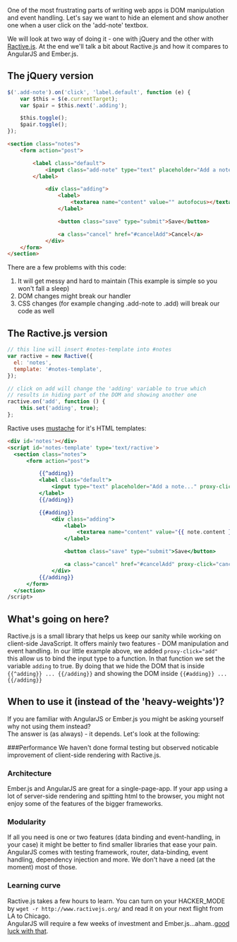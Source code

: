 One of the most frustrating parts of writing web apps is DOM manipulation and event handling.
Let's say we want to hide an element and show another one when a user click on the 'add-note' textbox.

We will look at two way of doing it - one with jQuery and the other with [Ractive.js](http://www.ractivejs.org).
At the end we'll talk a bit about Ractive.js and how it compares to AngularJS and Ember.js.


## The jQuery version

```js
$('.add-note').on('click', 'label.default', function (e) {
    var $this = $(e.currentTarget);
    var $pair = $this.next('.adding');

    $this.toggle();
    $pair.toggle();
});
```

```html
<section class="notes">
    <form action="post">

        <label class="default">
            <input class="add-note" type="text" placeholder="Add a note...">
        </label>

            <div class="adding">
                <label>
                    <textarea name="content" value="" autofocus></textarea>
                </label>

                <button class="save" type="submit">Save</button>

                <a class="cancel" href="#cancelAdd">Cancel</a>
            </div>
    </form>
</section>
```
There are a few problems with this code:

1. It will get messy and hard to maintain (This example is simple so you won't fall a sleep)
1. DOM changes might break our handler
1. CSS changes (for example changing .add-note to .add) will break our code as well

## The Ractive.js version

```js
// this line will insert #notes-template into #notes
var ractive = new Ractive({
  el: 'notes',
  template: '#notes-template',
});

// click on add will change the 'adding' variable to true which
// results in hiding part of the DOM and showing another one
ractive.on('add', function () {
    this.set('adding', true);
};

```

Ractive uses [mustache](http://mustache.github.io/) for it's HTML templates:
```html
<div id='notes'></div>
<script id='notes-template' type='text/ractive'>
  <section class="notes">
      <form action="post">

          {{^adding}}
          <label class="default">
              <input type="text" placeholder="Add a note..." proxy-click="add">
          </label>
          {{/adding}}

          {{#adding}}
              <div class="adding">
                  <label>
                      <textarea name="content" value="{{ note.content }}" autofocus></textarea>
                  </label>

                  <button class="save" type="submit">Save</button>

                  <a class="cancel" href="#cancelAdd" proxy-click="cancelAdd">Cancel</a>
              </div>
          {{/adding}}
      </form>
  </section>
/script>
```
## What's going on here?

Ractive.js is a small library that helps us keep our sanity while working on client-side JavaScript. It offers mainly two features - DOM manipulation and event handling. In our little example above, we added `proxy-click="add"` this allow us to bind the input type to a function. In that function we set the variable `adding` to true. By doing that we hide the DOM that is inside `{{^adding}} ... {{/adding}}` and showing the DOM inside `{{#adding}} ... {{/adding}}`

## When to use it (instead of the 'heavy-weights')?

If you are familiar with AngularJS or Ember.js you might be asking yourself why not using them instead?  
The answer is (as always) - it depends. Let's look at the following:

###Performance
We haven't done formal testing but observed noticable improvement of client-side rendering with Ractive.js.

### Architecture
Ember.js and AngularJS are great for a single-page-app. If your app using a lot of server-side rendering and spitting html to the browser, you might not enjoy some of the features of the bigger frameworks.

### Modularity
If all you need is one or two features (data binding and event-handling, in your case) it might be better to find smaller libraries that ease your pain. AngularJS comes with testing framework, router, data-binding, event handling, dependency injection and more. We don't have a need (at the moment) most of those.

### Learning curve
Ractive.js takes a few hours to learn. You can turn on your HACKER_MODE by `wget -r http://www.ractivejs.org/` and read it on your next flight from LA to Chicago.  
AngularJS will require a few weeks of investment and Ember.js...aham..[good luck with that](http://emberjs.com/blog/2013/03/21/making-ember-easier.html).
